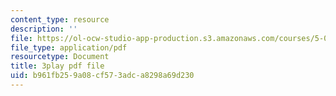 ```yaml
---
content_type: resource
description: ''
file: https://ol-ocw-studio-app-production.s3.amazonaws.com/courses/5-08j-biological-chemistry-ii-spring-2016/b961fb259a08cf573adca8298a69d230_itczDSdRY00.pdf
file_type: application/pdf
resourcetype: Document
title: 3play pdf file
uid: b961fb25-9a08-cf57-3adc-a8298a69d230
---
```

